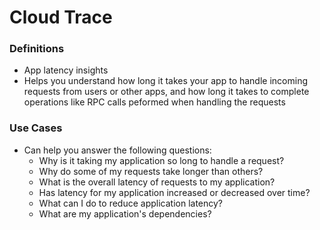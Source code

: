 # Cloud Trace

### Definitions
* App latency insights
* Helps you understand how long it takes your app to handle incoming requests from users or other apps, and how long it takes to complete operations like RPC calls peformed when handling the requests

### Use Cases
* Can help you answer the following questions:
    * Why is it taking my application so long to handle a request?
    * Why do some of my requests take longer than others?
    * What is the overall latency of requests to my application?
    * Has latency for my application increased or decreased over time?
    * What can I do to reduce application latency?
    * What are my application's dependencies?
